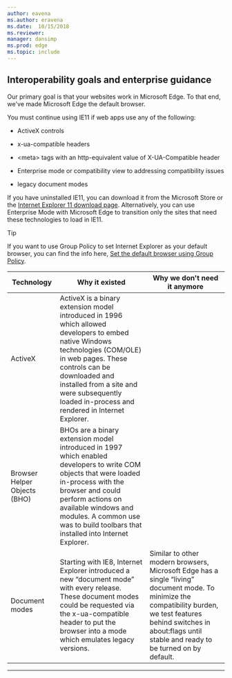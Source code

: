 ```yaml
---
author: eavena
ms.author: eravena
ms.date:  10/15/2018
ms.reviewer: 
manager: dansimp
ms.prod: edge
ms.topic: include
---
```


## Interoperability goals and enterprise guidance

Our primary goal is that your websites work in Microsoft Edge. To that end, we've made Microsoft Edge the default browser.

You must continue using IE11 if web apps use any of the following:

* ActiveX controls

* x-ua-compatible headers

* &lt;meta&gt; tags with an http-equivalent value of X-UA-Compatible header

* Enterprise mode or compatibility view to addressing compatibility issues

* legacy document modes

If you have uninstalled IE11, you can download it from the Microsoft Store or the [Internet Explorer 11 download page](https://go.microsoft.com/fwlink/p/?linkid=290956). Alternatively, you can use Enterprise Mode with Microsoft Edge to transition only the sites that need these technologies to load in IE11. 

>[!TIP]
>If you want to use Group Policy to set Internet Explorer as your default browser, you can find the info here, [Set the default browser using Group Policy](https://go.microsoft.com/fwlink/p/?LinkId=620714).  


|Technology  |Why it existed  |Why we don't need it anymore  |
|---------|---------|---------|
|ActiveX     |ActiveX is a binary extension model introduced in 1996 which allowed developers to embed native Windows technologies (COM/OLE) in web pages. These controls can be downloaded and installed from a site and were subsequently loaded in-process and rendered in Internet Explorer.         |         |
|Browser Helper Objects (BHO)     |BHOs are a binary extension model introduced in 1997 which enabled developers to write COM objects that were loaded in-process with the browser and could perform actions on available windows and modules. A common use was to build toolbars that installed into Internet Explorer.         |         |
|Document modes     | Starting with IE8, Internet Explorer introduced a new “document mode” with every release. These document modes could be requested via the x-ua-compatible header to put the browser into a mode which emulates legacy versions.        |Similar to other modern browsers, Microsoft Edge has a single “living” document mode. To minimize the compatibility burden, we test features behind switches in about:flags until stable and ready to be turned on by default.         |


---

